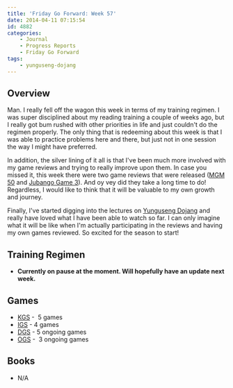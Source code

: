 ```yaml
---
title: 'Friday Go Forward: Week 57'
date: 2014-04-11 07:15:54
id: 4882
categories:
	- Journal
	- Progress Reports
	- Friday Go Forward
tags:
	- yunguseng-dojang
---
```


## Overview

Man. I really fell off the wagon this week in terms of my training regimen. I was super disciplined about my reading training a couple of weeks ago, but I really got bum rushed with other priorities in life and just couldn't do the regimen properly. The only thing that is redeeming about this week is that I was able to practice problems here and there, but just not in one session the way I might have preferred.

In addition, the silver lining of it all is that I've been much more involved with my game reviews and trying to really improve upon them. In case you missed it, this week there were two game reviews that were released ([MGM 50](http://www.bengozen.com/monday-go-meditation-game-50/ "Monday Go Meditation: Game 50") and [Jubango Game 3](http://www.bengozen.com/wgw-36-gu-li-vs-lee-sedol-jubango-game-3-amateur-review/ "WGW 36: Gu Li vs Lee Sedol — Jubango Game 3 Amateur Review")). And oy vey did they take a long time to do! Regardless, I would like to think that it will be valuable to my own growth and journey.

Finally, I've started digging into the lectures on [Yunguseng Dojang](http://www.yunguseng.com "Yunguseng Dojang Official Site") and really have loved what I have been able to watch so far. I can only imagine what it will be like when I'm actually participating in the reviews and having my own games reviewed. So excited for the season to start!

## Training Regimen

*   **Currently on pause at the moment. Will hopefully have an update next week.**

## Games

*   [KGS](http://www.gokgs.com "KGS Website") -  5 games
*   [IGS](http://pandanet-igs.com "PandaNet IGS Official Website") - 4 games
*   [DGS](http://www.dragongoserver.net/userinfo.php?uid=60385 "Dragon Go Server - BenGoZen") - 5 ongoing games
*   [OGS](http://online-go.com/user/view/549/BenGoZen "Online Go Server - BenGoZen") -  3 ongoing games

## Books

*   N/A